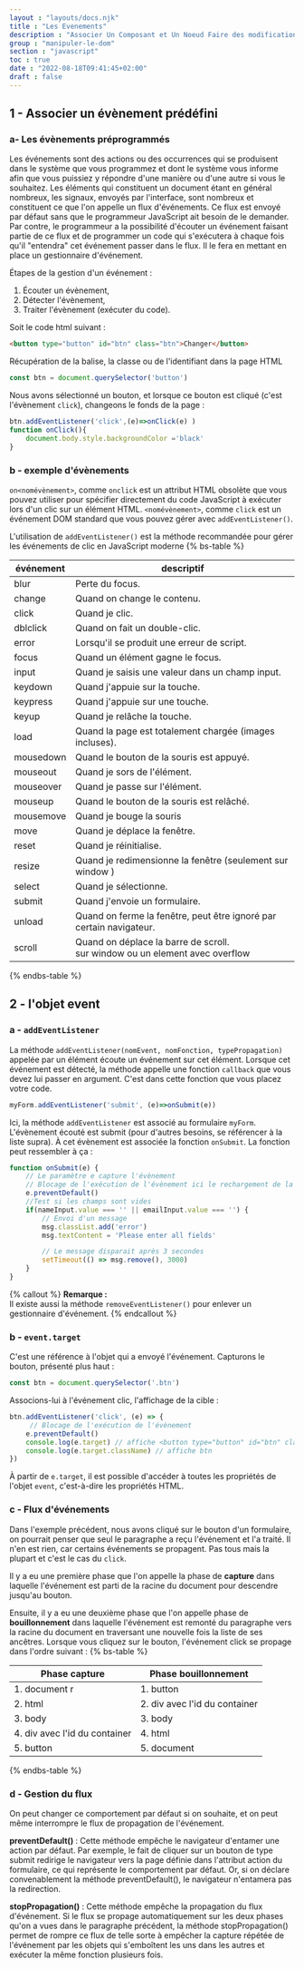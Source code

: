 ```yaml
---
layout : "layouts/docs.njk"
title : "Les Evenements"
description : "Associer Un Composant et Un Noeud Faire des modifications dans une page HTML sans avoir à y écrire de code."
group : "manipuler-le-dom"
section : "javascript"
toc : true
date : "2022-08-18T09:41:45+02:00"
draft : false
---
```

## 1 - Associer un évènement prédéfini
### a- Les évènements préprogrammés
Les événements sont des actions ou des occurrences qui se produisent dans le système que vous programmez et dont le système 
vous informe afin que vous puissiez y répondre d'une manière ou d'une autre si vous le souhaitez.
Les éléments qui constituent un document étant en général nombreux, les signaux, envoyés par l'interface, sont nombreux 
et constituent ce que l'on appelle un flux d'événements. Ce flux est envoyé par défaut sans que le programmeur JavaScript 
ait besoin de le demander.
Par contre, le programmeur a la possibilité d'écouter un événement faisant partie de ce flux et de programmer un code qui 
s'exécutera à chaque fois qu'il "entendra" cet événement passer dans le flux. Il le fera en mettant en place un gestionnaire d'événement.

Étapes de la gestion d'un événement :

1. Écouter un évènement,
2. Détecter l'évènement,
3. Traiter l'évènement (exécuter du code).

Soit le code html suivant :
```html
<button type="button" id="btn" class="btn">Changer</button>
```
Récupération de la balise, la classe ou de l'identifiant dans la page HTML
```javascript
const btn = document.querySelector('button')
```
Nous avons sélectionné un bouton, et lorsque ce bouton est cliqué (c'est l'évènement `click`), changeons le fonds de la page :
```javascript
btn.addEventListener('click',(e)=>onClick(e) )
function onClick(){
    document.body.style.backgroundColor ='black'
}
```
### b - exemple d'évènements
`on<nomévènement>`, comme `onclick` est un attribut HTML obsolète
que vous pouvez utiliser pour spécifier directement du code JavaScript à exécuter lors d'un clic sur un élément HTML.
`<nomévènement>`, comme `click` est un événement DOM standard que vous pouvez gérer avec `addEventListener()`.

L'utilisation de `addEventListener()` est la méthode recommandée pour gérer les événements de clic en JavaScript moderne
{% bs-table %}

| événement | descriptif                                                                     |
|-----------|--------------------------------------------------------------------------------|
| blur      | Perte du focus.                                                                |
| change    | Quand on change le contenu.                                                    |
| click     | Quand je clic.                                                                 |
| dblclick  | Quand on fait un double-clic.                                                  |
| error     | Lorsqu'il se produit une erreur de script.                                     |
| focus     | Quand un élément gagne le focus.                                               |
| input     | Quand je saisis une valeur dans un champ input.                                |
| keydown   | Quand j'appuie sur la touche.                                                  |
| keypress  | Quand j'appuie sur une touche.                                                 |
| keyup     | Quand je relâche la touche.                                                    |
| load      | Quand la page est totalement chargée (images incluses).                        |
| mousedown | Quand le bouton de la souris est appuyé.                                       |
| mouseout  | Quand je sors de l'élément.                                                    |
| mouseover | Quand je passe sur l'élément.                                                  |
| mouseup   | Quand le bouton de la souris est relâché.                                      |
| mousemove | Quand je bouge la souris                                                       |
| move      | Quand je déplace la fenêtre.                                                   |
| reset     | Quand je réinitialise.                                                         |
| resize    | Quand je redimensionne la fenêtre (seulement sur window )                      |
| select    | Quand je sélectionne.                                                          |
| submit    | Quand j'envoie un formulaire.                                                  |
| unload    | Quand on ferme la fenêtre, peut être ignoré par certain navigateur.            |
| scroll    | Quand on déplace la barre de scroll.<br>sur window ou un element avec overflow |
{% endbs-table %}
## 2 - l'objet event
### a - `addEventListener`
La méthode `addEventListener(nomEvent, nomFonction, typePropagation)` appelée par un élément écoute un événement sur cet élément. 
Lorsque cet événement est détecté, la méthode appelle une fonction `callback` que vous devez lui passer en argument. 
C'est dans cette fonction que vous placez votre code.
```javascript
myForm.addEventListener('submit', (e)=>onSubmit(e))
```
Ici, la méthode `addEventListener` est associé au formulaire `myForm`. L'évènement écouté est submit (pour d'autres besoins, 
se référencer à la liste supra). À cet évènement est associée la fonction `onSubmit`. La fonction peut ressembler à ça :
```javascript
function onSubmit(e) {
    // Le paramètre e capture l'évènement
    // Blocage de l'exécution de l'évènement ici le rechargement de la page
    e.preventDefault()
    //Test si les champs sont vides
    if(nameInput.value === '' || emailInput.value === '') {
        // Envoi d'un message
        msg.classList.add('error')
        msg.textContent = 'Please enter all fields'

        // Le message disparait après 3 secondes
        setTimeout(() => msg.remove(), 3000)
    }
}
```
{% callout %}
**Remarque :**  
Il existe aussi la méthode `removeEventListener()` pour enlever un gestionnaire d'événement.
{% endcallout %}
### b - `event.target`
C'est une référence à l'objet qui a envoyé l'événement. Capturons le bouton, présenté plus haut :
```javascript
const btn = document.querySelector('.btn')
```
Associons-lui à l'événement clic, l'affichage de la cible :
```javascript
btn.addEventListener('click', (e) => {
     // Blocage de l'exécution de l'évènement
    e.preventDefault()
    console.log(e.target) // affiche <button type="button" id="btn" class="btn">Changer</button>
    console.log(e.target.className) // affiche btn
})
```
À partir de `e.target`, il est possible d'accéder à toutes les propriétés de l'objet `event`, c'est-à-dire les propriétés HTML.
### c - Flux d'événements
Dans l'exemple précédent, nous avons cliqué sur le bouton d'un formulaire, on pourrait penser que seul le paragraphe a reçu 
l'événement et l'a traité. Il n'en est rien, car certains événements se propagent. Pas tous mais la plupart et c'est le cas du `click`.

Il y a eu une première phase que l'on appelle la phase de **capture** dans laquelle l'événement est parti de la racine 
du document pour descendre jusqu'au bouton.

Ensuite, il y a eu une deuxième phase que l'on appelle phase de **bouillonnement** dans laquelle l'événement est remonté 
du paragraphe vers la racine du document en traversant une nouvelle fois la liste de ses ancêtres.
Lorsque vous cliquez sur le bouton, l'événement click se propage dans l'ordre suivant :
{% bs-table %}

| Phase capture                 | Phase bouillonnement          |
|-------------------------------|-------------------------------|
| 1. document r                 | 1. button                     |
| 2. html                       | 2. div avec l'id du container |
| 3. body                       | 3. body                       |
| 4. div avec l'id du container | 4. html                       |
| 5. button                     | 5. document                   |
{% endbs-table %}

### d - Gestion du flux
On peut changer ce comportement par défaut si on souhaite, et on peut même interrompre le flux de propagation de l'événement.

**preventDefault()** : Cette méthode empêche le navigateur d'entamer une action par défaut. Par exemple, le fait de cliquer 
sur un bouton de type submit redirige le navigateur vers la page définie dans l'attribut action du formulaire, ce qui 
représente le comportement par défaut. Or, si on déclare convenablement la méthode preventDefault(), le navigateur 
n'entamera pas la redirection.

**stopPropagation()** : Cette méthode empêche la propagation du flux d'événement. Si le flux se propage automatiquement 
sur les deux phases qu'on a vues dans le paragraphe précédent, la méthode stopPropagation() permet de rompre ce flux de 
telle sorte à empêcher la capture répétée de l'événement par les objets qui s'emboîtent les uns dans les autres et exécuter 
la même fonction plusieurs fois. 
